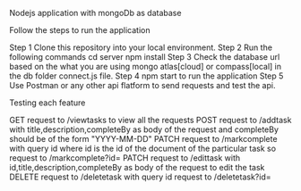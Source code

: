 Nodejs application with mongoDb as database

Follow the steps to run the application 

Step 1 
Clone this repository into your local environment.
Step 2 
Run the following commands 
cd server
npm install
Step 3
Check the database url based on the what you are using mongo atlas[cloud] or compass[local] in the db folder connect.js file.
Step 4
npm start to run the application
Step 5 
Use Postman or any other api flatform to send requests and test the api.


Testing each feature

GET request to /viewtasks to view all the requests
POST request to /addtask with title,description,completeBy as body of the request and completeBy should be of the form "YYYY-MM-DD"
PATCH request to /markcomplete with query id where id is the id of the document of the particular task so request to /markcomplete?id=
PATCH request to /edittask with id,title,description,completeBy as body of the request to edit the task
DELETE request to /deletetask with query id request to /deletetask?id=


